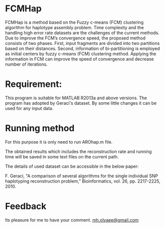 # FCMHap
FCMHap is a method based on the Fuzzy c-means (FCM) clustering algorithm for haplotype assembly problem. Time complexity and the handling high error rate datasets are the challenges of the current methods. Due to improve the FCM’s convergence speed, the proposed method consists of two phases. First, input fragments are divided into two partitions based on their distances. Second, information of bi-partitioning is employed as initial centers by fuzzy c-means (FCM) clustering method. Applying the information in FCM can improve the speed of convergence and decrease number of iterations.  

# Requirement:

This program is suitable for MATLAB R2013a and above versions.
The program has adopted by Geraci's dataset. By some little changes it can be used for any input data.

# Running method

For this purpose it is only need to run AROhap.m file.

The obtained results which includes the reconstruction rate and running time will be saved in some text files on the current path.

The details of used dataset can be accessible in the below paper:

F. Geraci, "A comparison of several algorithms for the single individual SNP haplotyping reconstruction problem," Bioinformatics, vol. 26, pp. 2217-2225, 2010.

# Feedback

Its pleasure for me to have your comment.
mh.olyaee@gmail.com
